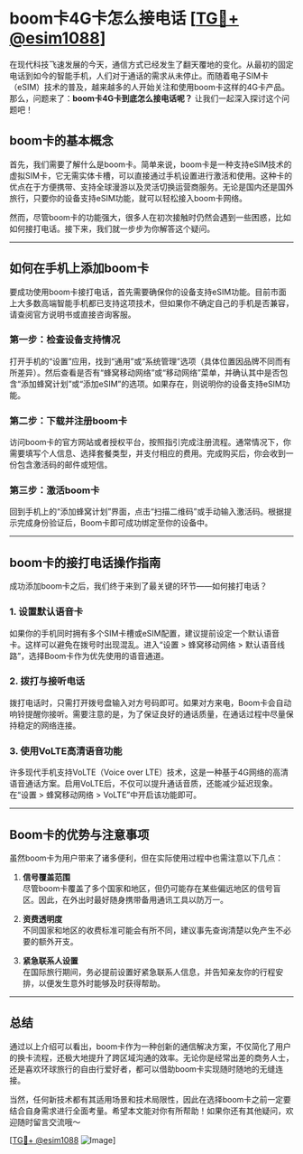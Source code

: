 # boom卡4G卡怎么接电话 [[TG💪+ @esim1088](https://t.me/s/esim1088)]

在现代科技飞速发展的今天，通信方式已经发生了翻天覆地的变化。从最初的固定电话到如今的智能手机，人们对于通话的需求从未停止。而随着电子SIM卡（eSIM）技术的普及，越来越多的人开始关注和使用boom卡这样的4G卡产品。那么，问题来了：**boom卡4G卡到底怎么接电话呢？** 让我们一起深入探讨这个问题吧！

## boom卡的基本概念

首先，我们需要了解什么是boom卡。简单来说，boom卡是一种支持eSIM技术的虚拟SIM卡，它无需实体卡槽，可以直接通过手机设置进行激活和使用。这种卡的优点在于方便携带、支持全球漫游以及灵活切换运营商服务。无论是国内还是国外旅行，只要你的设备支持eSIM功能，就可以轻松接入boom卡网络。

然而，尽管boom卡的功能强大，很多人在初次接触时仍然会遇到一些困惑，比如如何接打电话。接下来，我们就一步步为你解答这个疑问。

---

## 如何在手机上添加boom卡

要成功使用boom卡接打电话，首先需要确保你的设备支持eSIM功能。目前市面上大多数高端智能手机都已支持这项技术，但如果你不确定自己的手机是否兼容，请查阅官方说明书或直接咨询客服。

### 第一步：检查设备支持情况

打开手机的“设置”应用，找到“通用”或“系统管理”选项（具体位置因品牌不同而有所差异）。然后查看是否有“蜂窝移动网络”或“移动网络”菜单，并确认其中是否包含“添加蜂窝计划”或“添加eSIM”的选项。如果存在，则说明你的设备支持eSIM功能。

### 第二步：下载并注册boom卡

访问boom卡的官方网站或者授权平台，按照指引完成注册流程。通常情况下，你需要填写个人信息、选择套餐类型，并支付相应的费用。完成购买后，你会收到一份包含激活码的邮件或短信。

### 第三步：激活boom卡

回到手机上的“添加蜂窝计划”界面，点击“扫描二维码”或手动输入激活码。根据提示完成身份验证后，Boom卡即可成功绑定至你的设备中。

---

## boom卡的接打电话操作指南

成功添加boom卡之后，我们终于来到了最关键的环节——如何接打电话？

### 1. 设置默认语音卡

如果你的手机同时拥有多个SIM卡槽或eSIM配置，建议提前设定一个默认语音卡。这样可以避免在拨号时出现混乱。进入“设置 > 蜂窝移动网络 > 默认语音线路”，选择Boom卡作为优先使用的语音通道。

### 2. 拨打与接听电话

拨打电话时，只需打开拨号盘输入对方号码即可。如果对方来电，Boom卡会自动响铃提醒你接听。需要注意的是，为了保证良好的通话质量，在通话过程中尽量保持稳定的网络连接。

### 3. 使用VoLTE高清语音功能

许多现代手机支持VoLTE（Voice over LTE）技术，这是一种基于4G网络的高清语音通话方案。启用VoLTE后，不仅可以提升通话音质，还能减少延迟现象。在“设置 > 蜂窝移动网络 > VoLTE”中开启该功能即可。

---

## Boom卡的优势与注意事项

虽然boom卡为用户带来了诸多便利，但在实际使用过程中也需注意以下几点：

1. **信号覆盖范围**  
   尽管boom卡覆盖了多个国家和地区，但仍可能存在某些偏远地区的信号盲区。因此，在外出时最好随身携带备用通讯工具以防万一。

2. **资费透明度**  
   不同国家和地区的收费标准可能会有所不同，建议事先查询清楚以免产生不必要的额外开支。

3. **紧急联系人设置**  
   在国际旅行期间，务必提前设置好紧急联系人信息，并告知亲友你的行程安排，以便发生意外时能够及时获得帮助。

---

## 总结

通过以上介绍可以看出，boom卡作为一种创新的通信解决方案，不仅简化了用户的换卡流程，还极大地提升了跨区域沟通的效率。无论你是经常出差的商务人士，还是喜欢环球旅行的自由行爱好者，都可以借助boom卡实现随时随地的无缝连接。

当然，任何新技术都有其适用场景和技术局限性，因此在选择boom卡之前一定要结合自身需求进行全面考量。希望本文能对你有所帮助！如果你还有其他疑问，欢迎随时留言交流哦～

[[TG💪+ @esim1088](https://t.me/s/esim1088) ![Image](https://i.postimg.cc/4NQfJmqS/Snipaste-2025-05-13-00-14-12.png)]